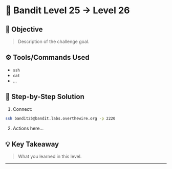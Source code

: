 # 🔐 Bandit Level 25 → Level 26

## 🎯 Objective
> Description of the challenge goal.

## ⚙️ Tools/Commands Used
- `ssh`
- `cat`
- ...

## 🧠 Step-by-Step Solution

1. Connect:
```bash
ssh bandit25@bandit.labs.overthewire.org -p 2220
```

2. Actions here...

## 💡 Key Takeaway
> What you learned in this level.

---

